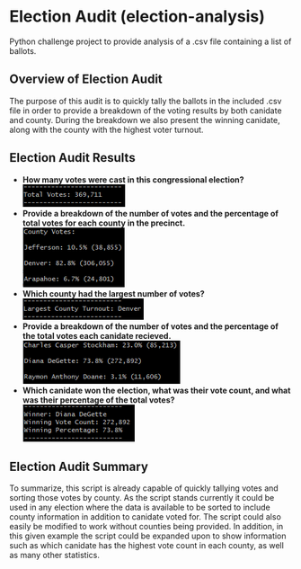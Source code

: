 # Election Audit (election-analysis)
Python challenge project to provide analysis of a .csv file containing a list of ballots.

## Overview of Election Audit
The purpose of this audit is to quickly tally the ballots in the included .csv file in order to provide a breakdown of the voting results by both canidate and county. During the breakdown we also present the winning canidate, along with the county with the highest voter turnout.

## Election Audit Results

* **How many votes were cast in this congressional election?**  
  ![total-votes.png](./Resources/total-votes.png)
* **Provide a breakdown of the number of votes and the percentage of total votes for each county in the precinct.**  
  ![county-votes.png](./Resources/county-votes.png)
* **Which county had the largest number of votes?**  
  ![highest-turnout.png](./Resources/highest-turnout.png)
* **Provide a breakdown of the number of votes and the percentage of the total votes each canidate recieved.**  
  ![canidate-votes.png](./Resources/canidate-votes.png)
* **Which canidate won the election, what was their vote count, and what was their percentage of the total votes?**  
  ![winning-canidate.png](./Resources/winning-canidate.png)

## Election Audit Summary
To summarize, this script is already capable of quickly tallying votes and sorting those votes by county. As the script stands currently it could be used in any election where the data is available to be sorted to include county information in addition to canidate voted for. The script could also easily be modified to work without counties being provided. In addition, in this given example the script could be expanded upon to show information such as which canidate has the highest vote count in each county, as well as many other statistics.
